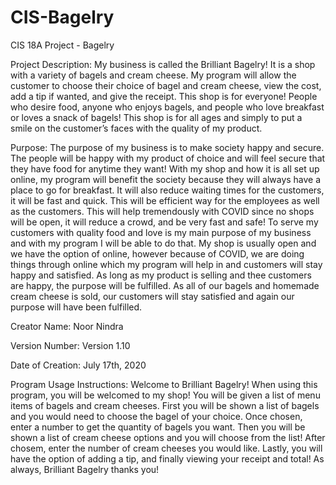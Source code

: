 # CIS-Bagelry
CIS 18A Project - Bagelry


Project Description: 
My business is called the Brilliant Bagelry! It is a shop with a variety of bagels and cream cheese. My program will allow the customer to choose their choice of bagel and cream cheese, view the cost, add a tip if wanted, and give the receipt. This shop is for everyone! People who desire food, anyone who enjoys bagels, and people who love breakfast or loves a snack of bagels! This shop is for all ages and simply to put a smile on the customer’s faces with the quality of my product.

Purpose:
The purpose of my business is to make society happy and secure. The people will be happy with my product of choice and will feel secure that they have food for anytime they want! With my shop and how it is all set up online, my program will benefit the society because they will always have a place to go for breakfast. It will also reduce waiting times for the customers, it will be fast and quick. This will be efficient way for the employees as well as the customers. This will help tremendously with COVID since no shops will be open, it will reduce a crowd, and be very fast and safe! To serve my customers with quality food and love is my main purpose of my business and with my program I will be able to do that. My shop is usually open and we have the option of online, however because of COVID, we are doing things through online which my program will help in and customers will stay happy and satisfied. As long as my product is selling and thee customers are happy, the purpose will be fulfilled. As all of our bagels and homemade cream cheese is sold, our customers will stay satisfied and again our purpose will have been fulfilled. 

Creator Name:
Noor Nindra

Version Number:
Version 1.10

Date of Creation:
July 17th, 2020

Program Usage Instructions: 
Welcome to Brilliant Bagelry! When using this program, you will be welcomed to my shop! You will be given a list of menu items of bagels and cream cheeses. First you will be shown a list of bagels and you would need to choose the bagel of your choice. Once chosen, enter a number to get the quantity of bagels you want. Then you will be shown a list of cream cheese options and you will choose from the list! After chosem, enter the number of cream cheeses you would like. Lastly, you will have the option of adding a tip, and finally viewing your receipt and total! As always, Brilliant Bagelry thanks you! 
